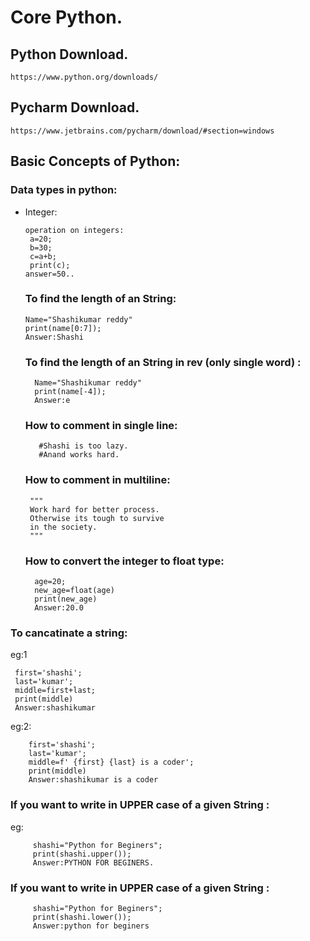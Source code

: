 # Core Python.
## Python Download.

    https://www.python.org/downloads/
    
## Pycharm Download.
    https://www.jetbrains.com/pycharm/download/#section=windows

## Basic Concepts of Python:
### Data types in python:
 * Integer:
            
       operation on integers:
        a=20;
        b=30;
        c=a+b;
        print(c);
       answer=50..
   ### To find the length of an String:
       Name="Shashikumar reddy"
       print(name[0:7]);
       Answer:Shashi
    ### To find the length of an String in rev (only single word) :
         Name="Shashikumar reddy"
         print(name[-4]);
         Answer:e
   ### How to comment in single line:
      
          #Shashi is too lazy.
          #Anand works hard.
   ### How to comment in multiline:
        """
        Work hard for better process.
        Otherwise its tough to survive 
        in the society.
        """
   ### How to convert the integer to float type:
         age=20;
         new_age=float(age)
         print(new_age)
         Answer:20.0
         
  ### To cancatinate a string:
  eg:1
  
     first='shashi';
     last='kumar';
     middle=first+last;
     print(middle)
     Answer:shashikumar
   eg:2:
   
        first='shashi';
        last='kumar';
        middle=f' {first} {last} is a coder';
        print(middle)
        Answer:shashikumar is a coder
     
   ### If you want to write in UPPER case of a given String :
   eg:
             
         shashi="Python for Beginers";
         print(shashi.upper());
         Answer:PYTHON FOR BEGINERS.
       
   ### If you want to write in UPPER case of a given String :
         shashi="Python for Beginers";
         print(shashi.lower());
         Answer:python for beginers
         
         
        
      
   
        
   
